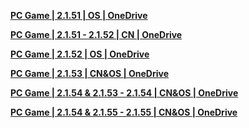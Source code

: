 **[PC Game | 2.1.51 | OS | OneDrive](https://7ww2hb-my.sharepoint.com/:f:/g/personal/duolad_cyteam_me/EuCFxTEfVEVMp3Ncs2wPah0BZR69dcqXb4bOCWtw3neJrw?e=Pnc1qf)**

**[PC Game | 2.1.51 - 2.1.52 | CN | OneDrive](https://7ww2hb-my.sharepoint.com/:f:/g/personal/duolad_cyteam_me/EqgBb03GRoNKqWk4JikFedUB6CQEWPZV6-cCrly2IAhWjQ?e=BTyyBg)**

**[PC Game | 2.1.52 | OS | OneDrive](https://7ww2hb-my.sharepoint.com/:f:/g/personal/duolad_cyteam_me/EsAB3Lsco4FBl85M2hynrZoBiGU1o7rs1Vx52Sr6tmBcsw?e=WDND6t)**

**[PC Game | 2.1.53 | CN&OS | OneDrive](https://7ww2hb-my.sharepoint.com/:f:/g/personal/duolad_cyteam_me/EkCjvkJ6cB1HqZvaia9mkvkBOuTk9PqaTrgvlqEIA98EIA?e=KPzdhH)**

**[PC Game | 2.1.54 & 2.1.53 - 2.1.54 | CN&OS | OneDrive](https://7ww2hb-my.sharepoint.com/:f:/g/personal/duolad_cyteam_me/ErpjuXf4HMxHizV0ereySKcB10B2m_V9vAhio2mzNzT49w?e=i8gJbG)**

**[PC Game | 2.1.54 & 2.1.55 - 2.1.55 | CN&OS | OneDrive](https://7ww2hb-my.sharepoint.com/:f:/g/personal/duolad_cyteam_me/EpeAMV663iBClhgFQlyrSGQBgEdy1wxzDeCKmsohRSMiFA?e=LKtQbE)**